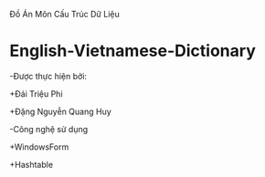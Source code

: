 Đồ Án Môn Cấu Trúc Dữ Liệu
# English-Vietnamese-Dictionary
-Được thực hiện bởi:


+Đái Triệu Phi


+Đặng Nguyễn Quang Huy


-Công nghệ sử dụng


+WindowsForm



+Hashtable

